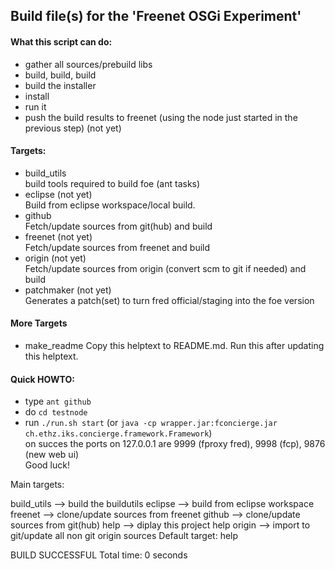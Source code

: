 
## Build file(s) for the 'Freenet OSGi Experiment'
#### What this script can do:
 * gather all sources/prebuild libs
 * build, build, build
 * build the installer
 * install
 * run it
 * push the build results to freenet (using the node just started in the
   previous step) (not yet)

#### Targets:
 * build_utils  
    build tools required to build foe (ant tasks)
 * eclipse (not yet)  
    Build from eclipse workspace/local build.
 * github  
    Fetch/update sources from git(hub) and build
 * freenet (not yet)  
    Fetch/update sources from freenet and build
 * origin (not yet)  
    Fetch/update sources from origin (convert scm to git if needed) and build
 * patchmaker (not yet)  
    Generates a patch(set) to turn fred official/staging into the foe version

#### More Targets
 * make_readme
    Copy this helptext to README.md. Run this after updating this helptext.

#### Quick HOWTO:
 * type `ant github`
 * do `cd testnode`
 * run `./run.sh start` (or `java -cp wrapper.jar:fconcierge.jar ch.ethz.iks.concierge.framework.Framework`)  
    on succes the ports on 127.0.0.1 are 9999 (fproxy fred), 9998 (fcp), 9876 (new web ui)  
Good luck!

Main targets:

 build_utils  --> build the buildutils
 eclipse      --> build from eclipse workspace
 freenet      --> clone/update sources from freenet
 github       --> clone/update sources from git(hub)
 help         --> diplay this project help
 origin       --> import to git/update all non git origin sources
Default target: help

BUILD SUCCESSFUL
Total time: 0 seconds
